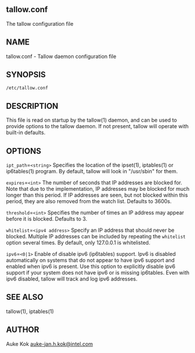 
## tallow.conf

The tallow configuration file

## NAME

tallow.conf - Tallow daemon configuration file

## SYNOPSIS

`/etc/tallow.conf`

## DESCRIPTION

This file is read on startup by the tallow(1) daemon, and can
be used to provide options to the tallow daemon. If not present,
tallow will operate with built-in defaults.

## OPTIONS

`ipt_path`=`<string>`
Specifies the location of the ipset(1), iptables(1) or ip6tables(1)
program. By default, tallow will look in "/usr/sbin" for them.

`expires`=`<int>`
The number of seconds that IP addresses are blocked for. Note that
due to the implementation, IP addresses may be blocked for much
longer than this period. If IP addresses are seen, but not
blocked within this period, they are also removed from the
watch list. Defaults to 3600s.

`threshold`=`<int>`
Specifies the number of times an IP address may appear before it
is blocked. Defaults to 3.

`whitelist`=`<ipv4 address>`
Specify an IP address that should never be blocked. Multiple IP
addresses can be included by repeating the `whitelist`
option several times. By default, only 127.0.0.1 is whitelisted.

`ipv6`=`<0|1>`
Enable of disable ipv6 (ip6tables) support. Ipv6 is disabled
automatically on systems that do not appear to have ipv6 support
and enabled when ipv6 is present. Use this option to explicitly
disable ipv6 support if your system does not have ipv6 or is
missing ip6tables. Even with ipv6 disabled, tallow will track
and log ipv6 addresses.

## SEE ALSO

tallow(1), iptables(1)

## AUTHOR

Auke Kok <auke-jan.h.kok@intel.com>

